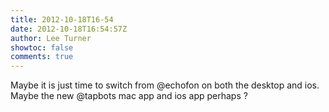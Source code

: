 ```yaml
---
title: 2012-10-18T16-54
date: 2012-10-18T16:54:57Z
author: Lee Turner
showtoc: false
comments: true
---
```


Maybe it is just time to switch from @echofon on both the desktop and ios.  Maybe the new @tapbots mac app and ios app perhaps ?

